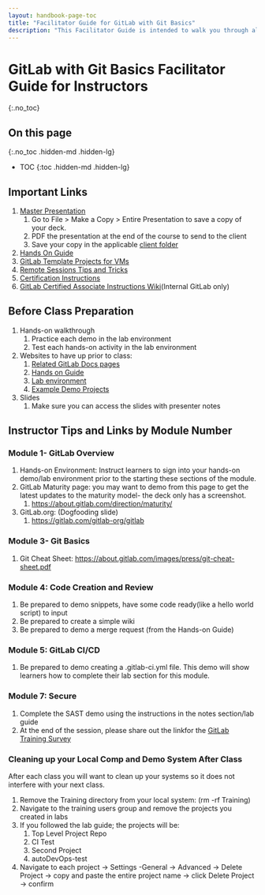```yaml
---
layout: handbook-page-toc
title: "Facilitator Guide for GitLab with Git Basics"
description: "This Facilitator Guide is intended to walk you through all important links, preparation items, and after class items for our GitLab with Git Basics course."
---
```

# GitLab with Git Basics Facilitator Guide for Instructors
{:.no_toc}

## On this page
{:.no_toc .hidden-md .hidden-lg}

- TOC
{:toc .hidden-md .hidden-lg}

## Important Links

1. [Master Presentation](https://docs.google.com/presentation/d/1Le0c7vijUOWvOANlQezty5G6oZD-gS8tfaB6eU0lkKg/edit#slide=id.g869c6da966_1_0)
    1. Go to File > Make a Copy > Entire Presentation to save a copy of your deck.
    2. PDF the presentation at the end of the course to send to the client
    3. Save  your copy in the applicable [client folder](https://drive.google.com/drive/u/0/folders/1ozPKiAlUzbKwpkscaYVTp9PVoi9hWm4U)
2. [Hands On Guide](https://about.gitlab.com/handbook/customer-success/professional-services-engineering/education-services/%20gitbasicshandson.html)
3. [GitLab Template Projects for VMs](https://gitlab.com/gitlab-com/customer-success/professional-services-group/partner-training-template-projects/gitlab-with-git-basics)
4. [Remote Sessions Tips and Tricks](https://about.gitlab.com/handbook/customer-success/professional-services-engineering/remote-training-tips/)
5. [Certification Instructions](https://drive.google.com/file/d/1GfqYHu2w78YdBFr_9vgXm9r66o7a6ZKj/view?usp=sharing)
6. [GitLab Certified Associate Instructions Wiki](https://gitlab.com/gitlab-com/customer-success/professional-services-group/education-services/-/wikis/GitLab-Certification-Instructions)(Internal GitLab only)


## Before Class Preparation

1. Hands-on walkthrough
   1. Practice each demo in the lab environment
   2. Test each hands-on activity in the lab environment
2. Websites to have up prior to class:
    1. [Related GitLab Docs pages](https://docs.gitlab.com/ee/gitlab-basics/)
    2. [Hands on Guide](https://about.gitlab.com/handbook/customer-success/professional-services-engineering/education-services/%20gitbasicshandson.html)
    3. [Lab environment](https://gitlabdemo.com) 
    4. [Example Demo Projects](https://gitlab-core.us.gitlabdemo.cloud/training-sample-projects/ps-classes/gitlab-with-git-basics)
3. Slides
    1. Make sure you can access the slides with presenter notes

## Instructor Tips and Links by Module Number 

### Module 1- GitLab Overview
1. Hands-on Environment: Instruct learners to sign into your hands-on demo/lab environment  prior to the starting these sections of the module.
2. GitLab Maturity page: you may want to demo from this page to get the latest updates to the maturity model- the deck only has a screenshot.
    1. <https://about.gitlab.com/direction/maturity/>
3. GitLab.org: (Dogfooding slide)
    1. <https://gitlab.com/gitlab-org/gitlab>

### Module 3- Git Basics
1. Git Cheat Sheet: <https://about.gitlab.com/images/press/git-cheat-sheet.pdf>

### Module 4: Code Creation and Review
1. Be prepared to demo snippets, have some code ready(like a hello world script) to input
2. Be prepared to create a simple wiki
3. Be prepared to demo a merge request (from the Hands-on Guide)

### Module 5: GitLab CI/CD
1. Be prepared to demo creating a .gitlab-ci.yml file. This demo will show learners how to complete their lab section for this module.

### Module 7: Secure
1. Complete the SAST demo using the instructions in the notes section/lab guide
2. At the end of the session, please share out the linkfor the [GitLab Training Survey](https://forms.gle/sKcsKSqV1aeXkYyF7)

### Cleaning up your Local Comp and Demo System After Class

After each class you will want to clean up your systems so it does not interfere with your next class.

1. Remove the Training directory from your local system: (rm -rf Training)
2. Navigate to the training users group and remove the projects you created in labs
3. If you followed the lab guide; the projects will be:
    1. Top Level Project Repo
    1. CI Test
    1. Second Project
    1. autoDevOps-test
4. Navigate to each project -> Settings -General -> Advanced -> Delete Project -> copy and paste the entire project name -> click Delete Project -> confirm 
